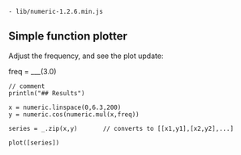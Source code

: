 ```{yaml script=scriptloader}
- lib/numeric-1.2.6.min.js
```

## Simple function plotter

Adjust the frequency, and see the plot update:

freq = ___(3.0) 

```{js output=markdown}
// comment
println("## Results")
```

```{js}
x = numeric.linspace(0,6.3,200)
y = numeric.cos(numeric.mul(x,freq))

series = _.zip(x,y)       // converts to [[x1,y1],[x2,y2],...]

plot([series])
```
